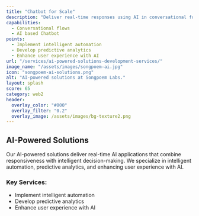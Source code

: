 ```yaml
---
title: "Chatbot for Scale"
description: "Deliver real-time responses using AI in conversational format"
capabilities:
  - Conversational flows
  - AI based Chatbot
points:
  - Implement intelligent automation
  - Develop predictive analytics
  - Enhance user experience with AI
url: "/services/ai-powered-solutions-development-services/"
image_name: "/assets/images/songpoem-ai.jpg"
icon: "songpoem-ai-solutions.png"
alt: "AI-powered solutions at Songpoem Labs."
layout: splash
score: 65
category: web2
header:
  overlay_color: "#000"
  overlay_filter: "0.2"
  overlay_image: /assets/images/bg-texture2.png
---
```

## AI-Powered Solutions

Our AI-powered solutions deliver real-time AI applications that combine responsiveness with intelligent decision-making. We specialize in intelligent automation, predictive analytics, and enhancing user experience with AI.

### Key Services:
- Implement intelligent automation
- Develop predictive analytics
- Enhance user experience with AI
